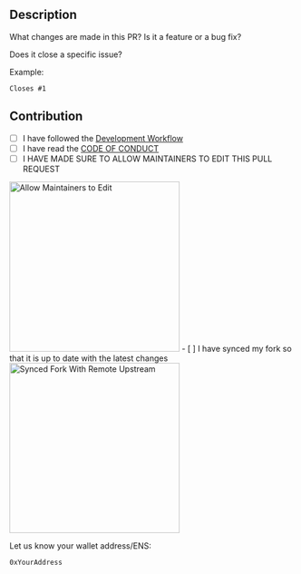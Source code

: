## Description

What changes are made in this PR? Is it a feature or a bug fix?

Does it close a specific issue?

Example:

```
Closes #1
```

## Contribution

- [ ] I have followed the [Development Workflow](https://github.com/berachain/docs/blob/main/CONTRIBUTING.md#development-workflow)
- [ ] I have read the [CODE OF CONDUCT](https://github.com/berachain/docs/blob/main/CODE_OF_CONDUCT.md)
- [ ] I HAVE MADE SURE TO ALLOW MAINTAINERS TO EDIT THIS PULL REQUEST
<img src="https://github.com/berachain/docs/tree/main/.github/assets/allow-edits-by-maintainers.png" alt="Allow Maintainers to Edit" width="300px"/>
- [ ] I have synced my fork so that it is up to date with the latest changes
<img src="https://github.com/berachain/docs/tree/main/.github/assets/synced-fork.png" alt="Synced Fork With Remote Upstream" width="300px"/>

Let us know your wallet address/ENS:

```
0xYourAddress
```
